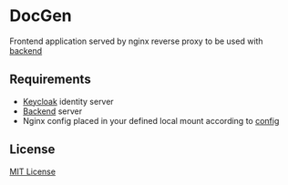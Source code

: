 # DocGen

Frontend application served by nginx reverse proxy to be used with [backend](https://github.com/UgniusFalze/DocGen)

## Requirements

- [Keycloak](https://www.keycloak.org/) identity server
- [Backend](https://github.com/UgniusFalze/DocGen) server
- Nginx config placed in your defined local mount according to [config](https://github.com/JonasAlfredsson/docker-nginx-certbot/blob/master/docs/good_to_know.md)

## License
[MIT License](https://opensource.org/license/MIT)
